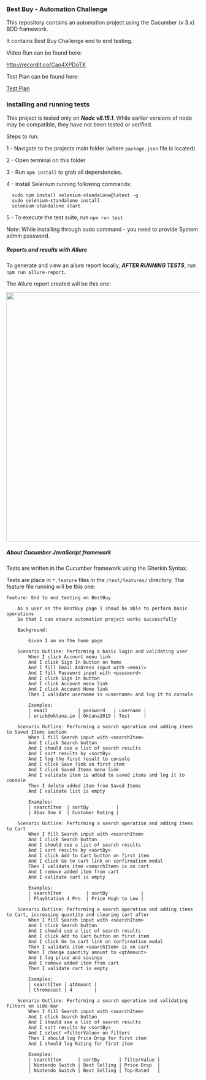 
### Best Buy - Automation Challenge

This repository contains an automation project using the Cucumber (v 3.x) BDD framework. 

It contains Best Buy Challenge end to end testing.

Video Run can be found here:

http://recordit.co/Cao4XPDoTX

Test Plan can be found here:

<a href="https://github.com/erick-eduardo/best-buy-automation-challenge/blob/master/Best_Buy-Test_Plan.pdf" alt="Test Plan">Test Plan</a>


### Installing and running tests

This project is tested only on ***Node v8.15.1***.  While earlier versions of node may be compatible, they have not been tested or verified.

Steps to run:

1 - Navigate to the projects main folder (where `package.json` file is located) 

2 - Open terminal on this folder

3 - Run `npm install` to grab all dependencies.

4 - Install Selenium running following commands:
```
  sudo npm install selenium-standalone@latest -g
  sudo selenium-standalone install
  selenium-standalone start
```

5 - To execute the test suite, run `npm run test`

Note: While installing through sudo command - you need to provide System admin password.

##### Reports and results with Allure

To generate and view an allure report locally, ***AFTER RUNNING TESTS***, run `npm run allure-report`. 

The Allure report created will be this one:

<img src="https://i.snag.gy/GcvUsI.jpg" width="650px">


##### About Cucumber JavaScript framework

Tests are written in the Cucumber framework using the Gherkin Syntax.

Tests are place in `*.feature` files in the `/test/features/` directory. The feature file running will be this one:
```
Feature: End to end testing on BestBuy

    As a user on the BestBuy page I shoud be able to perform basic operations
    So that I can ensure automation project works successfully

    Background:

        Given I am on the home page

    Scenario Outline: Performing a basic login and validating user
        When I click Account menu link
        And I click Sign In button on home
        And I fill Email Address input with <email>
        And I fill Password input with <password>
        And I click Sign In button
        And I click Account menu link
        And I click Account Home link
        Then I validate username is <username> and log it to console

        Examples:
        | email           | password   | username |
        | erick@oktana.io | Oktana2019 | Test     |

    Scenario Outline: Performing a search operation and adding items to Saved Items section
        When I fill Search input with <searchItem>
        And I click Search button
        And I should see a list of search results
        And I sort results by <sortBy>
        And I log the first result to console
        And I click Save link on first item
        And I click Saved Items menu link
        And I validate item is added to saved items and log it to console
        Then I delete added item from Saved Items
        And I validate list is empty

        Examples:
        | searchItem  | sortBy          |
        | Xbox One X  | Customer Rating |

    Scenario Outline: Performing a search operation and adding items to Cart
        When I fill Search input with <searchItem>
        And I click Search button
        And I should see a list of search results
        And I sort results by <sortBy>
        And I click Add to Cart button on first item
        And I click Go to cart link on confirmation modal
        Then I validate item <searchItem> is on cart
        And I remove added item from cart
        And I validate cart is empty

        Examples:
        | searchItem         | sortBy            |
        | PlayStation 4 Pro  | Price High to Low |

    Scenario Outline: Performing a search operation and adding items to Cart, increasing quantity and clearing cart after
        When I fill Search input with <searchItem>
        And I click Search button
        And I should see a list of search results
        And I click Add to Cart button on first item
        And I click Go to cart link on confirmation modal
        Then I validate item <searchItem> is on cart
        When I change quantity amount to <qtAmount>
        And I log price and savings
        And I remove added item from cart
        Then I validate cart is empty

        Examples:
        | searchItem | qtAmount | 
        | Chromecast | 4        |

    Scenario Outline: Performing a search operation and validating filters on side-bar
        When I fill Search input with <searchItem>
        And I click Search button
        And I should see a list of search results
        And I sort results by <sortBy>
        And I select <filterValue> on filters
        Then I should log Price Drop for first item
        And I should log Rating for first item

        Examples:
        | searchItem      | sortBy       | filterValue |
        | Nintendo Switch | Best Selling | Price Drop  |
        | Nintendo Switch | Best Selling | Top-Rated   |

```
